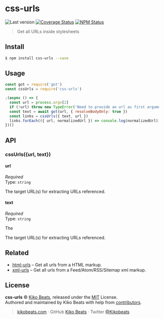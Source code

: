 # css-urls

![Last version](https://img.shields.io/github/tag/Kikobeats/css-urls.svg?style=flat-square)
[![Coverage Status](https://img.shields.io/coveralls/Kikobeats/css-urls.svg?style=flat-square)](https://coveralls.io/github/Kikobeats/css-urls)
[![NPM Status](https://img.shields.io/npm/dm/css-urls.svg?style=flat-square)](https://www.npmjs.org/package/css-urls)

> Get all URLs inside stylesheets

## Install

```bash
$ npm install css-urls --save
```

## Usage

```js
const got = require('got')
const cssUrls = require('css-urls')

;(async () => {
  const url = process.argv[2]
  if (!url) throw new TypeError('Need to provide an url as first argument.')
  const text = await got(url, { resolveBodyOnly: true })
  const links = cssUrls({ text, url })
  links.forEach(({ url, normalizedUrl }) => console.log(normalizedUrl))
})()
```

## API

### cssUrls({url, text})

#### url

*Required*<br>
Type: `string`

The target URL(s) for extracting URLs referenced.

#### text

*Required*<br>
Type: `string`

The

The target URL(s) for extracting URLs referenced.

## Related

- [html-urls](https://github.com/Kikobeats/html-urls) – Get all urls from a HTML markup.
- [xml-urls](https://github.com/Kikobeats/xml-urls) – Get all urls from a Feed/Atom/RSS/Sitemap xml markup.

## License

**css-urls** © [Kiko Beats](https://kikobeats.com), released under the [MIT](https://github.com/Kikobeats/css-urls/blob/master/LICENSE.md) License.<br>
Authored and maintained by Kiko Beats with help from [contributors](https://github.com/Kikobeats/css-urls/contributors).

> [kikobeats.com](https://kikobeats.com) · GitHub [Kiko Beats](https://github.com/Kikobeats) · Twitter [@Kikobeats](https://twitter.com/Kikobeats)
